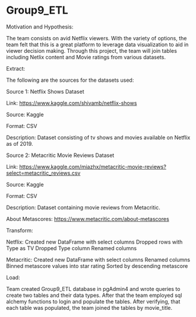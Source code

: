 # Group9_ETL

Motivation and Hypothesis:

The team consists on avid Netflix viewers. With the variety of options, the team felt that this is a great platform to leverage data visualization to aid in viewer decision making. Through this project, the team will join tables including Netlix content and Movie ratings from various datasets. 


Extract:

The following are the sources for the datasets used:


Source 1: Netflix Shows Dataset

Link: https://www.kaggle.com/shivamb/netflix-shows

Source: Kaggle

Format: CSV

Description: Dataset consisting of tv shows and movies available on Netflix as of 2019. 


Source 2: Metacritic Movie Reviews Dataset 

Link: https://www.kaggle.com/miazhx/metacritic-movie-reviews?select=metacritic_reviews.csv

Source: Kaggle

Format: CSV

Description: Dataset containing movie reviews from Metacritic. 

About Metascores: https://www.metacritic.com/about-metascores


Transform:

Netflix:
Created new DataFrame with select columns
Dropped rows with Type as TV
Dropped Type column 
Renamed columns

Metacritic:
Created new DataFrame with select columns
Renamed columns 
Binned metascore values into star rating
Sorted by descending metascore 


Load:

Team created Group9_ETL database in pgAdmin4 and wrote queries to create two tables and their data types. After that the team employed sql alchemy functions to login and populate the tables. After verifying, that each table was populated, the team joined the tables by movie_title. 











